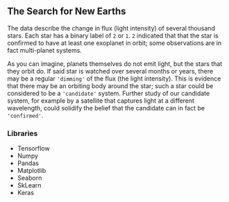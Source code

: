 ## The Search for New Earths

The data describe the change in flux (light intensity) of several thousand stars. Each star has a binary label of `2` or `1`. `2` indicated that that the star is confirmed to have at least one exoplanet in orbit; some observations are in fact multi-planet systems.

As you can imagine, planets themselves do not emit light, but the stars that they orbit do. If said star is watched over several months or years, there may be a regular `'dimming'` of the flux (the light intensity). This is evidence that there may be an orbiting body around the star; such a star could be considered to be a `'candidate'` system. Further study of our candidate system, for example by a satellite that captures light at a different wavelength, could solidify the belief that the candidate can in fact be `'confirmed'`.

### Libraries
- Tensorflow
- Numpy
- Pandas
- Matplotlib
- Seaborn
- SkLearn
- Keras